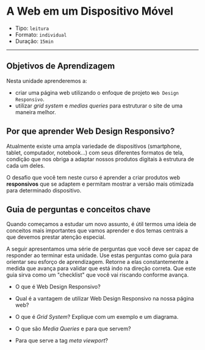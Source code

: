 # A Web em um Dispositivo Móvel

- Tipo: `leitura`
- Formato: `individual`
- Duração: `15min`

***

## Objetivos de Aprendizagem

Nesta unidade aprenderemos a:

- criar uma página web utilizando o enfoque de projeto `Web Design Responsivo`.
- utilizar *grid system* e *medias queries* para estruturar o site de uma
  maneira melhor.

## Por que aprender Web Design Responsivo?

Atualmente existe uma ampla variedade de dispositivos (smartphone, tablet,
computador, notebook...) com seus diferentes formatos de tela, condição que nos
obriga a adaptar nossos produtos digitais à estrutura de cada um deles.

O desafio que você tem neste curso é aprender a criar produtos web
**responsivos** que se adaptem e permitam mostrar a versão mais otimizada para
determinado dispositivo.

## Guia de perguntas e conceitos chave

Quando começamos a estudar um novo assunto, é útil termos uma ideia de conceitos
mais importantes que vamos aprender e dos temas centrais a que devemos prestar
atenção especial.

A seguir apresentamos uma série de perguntas que você deve ser capaz de
responder ao terminar esta unidade. Use estas perguntas como guia para orientar
seu esforço de aprendizagem. Retorne a elas constantemente a medida que avança
para validar que está indo na direção correta. Que este guia sirva como um
"checklist" que você vai riscando conforme avança.

- O que é Web Design Responsivo?

- Qual é a vantagem de utilizar Web Design Responsivo na nossa página web?

- O que é *Grid System*? Explique com um exemplo e um diagrama.

- O que são *Media Queries* e para que servem?

- Para que serve a tag *meta viewport*?
